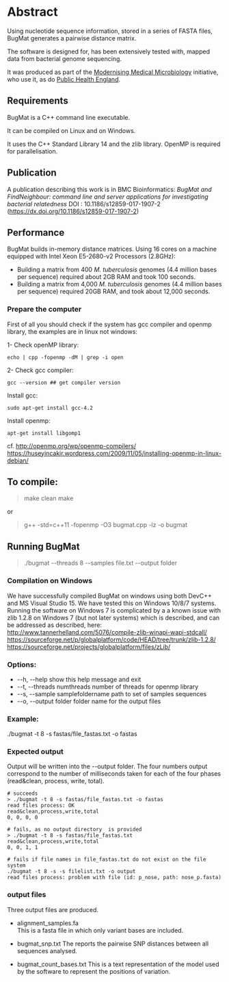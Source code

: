 # Abstract
Using nucleotide sequence information, stored in a series of FASTA files, BugMat generates a pairwise distance matrix.  

The software is designed for, has been extensively tested with, mapped data from bacterial genome sequencing.

It was produced as part of the [Modernising Medical Microbiology](http://modmedmicro.nsms.ox.ac.uk/) initiative, who use it, as do [Public Health England](https://www.gov.uk/government/organisations/public-health-england).


## Requirements
BugMat is a C++ command line executable.

It can be compiled on Linux and on Windows.

It uses the C++ Standard Library 14 and the zlib library.
OpenMP is required for parallelisation.  

## Publication
A publication describing this work is in BMC Bioinformatics:
*BugMat and FindNeighbour: command line and server applications for investigating bacterial relatedness*
DOI : 10.1186/s12859-017-1907-2 (https://dx.doi.org/10.1186/s12859-017-1907-2)

## Performance
BugMat builds in-memory distance matrices.  Using 16 cores on a machine equipped with Intel Xeon E5-2680-v2 Processors (2.8GHz):
* Building a matrix from 400 _M. tuberculosis_ genomes (4.4 million bases per sequence) required about 2GB RAM and took 100 seconds.
* Building a matrix from 4,000 _M. tuberculosis_ genomes (4.4 million bases per sequence) required 20GB RAM, and took about 12,000 seconds.

### Prepare the computer
First of all you should check if the system has gcc compiler and openmp library, the examples are in linux not windows:  

1- Check openMP library: 
```
echo | cpp -fopenmp -dM | grep -i open
```

2- Check gcc compiler:   
```
gcc --version ## get compiler version
```

Install gcc:
```
sudo apt-get install gcc-4.2
```

Install openmp:
```
apt-get install libgomp1
```

cf. 
http://openmp.org/wp/openmp-compilers/
https://huseyincakir.wordpress.com/2009/11/05/installing-openmp-in-linux-debian/

## To compile:
>make clean
>make

or

>g++ -std=c++11 -fopenmp -O3 bugmat.cpp -lz -o bugmat

## Running BugMat
  > ./bugmat --threads 8 --samples file.txt --output folder

### Compilation on Windows
We have successfully compiled BugMat on windows using both DevC++ and MS Visual Studio 15.
We have tested this on Windows 10/8/7 systems.
Running the software on Windows 7 is complicated by a a known issue with zlib 1.2.8 on Windows 7 (but not later systems) which is described, and can be addressed as described, here:
http://www.tannerhelland.com/5076/compile-zlib-winapi-wapi-stdcall/
https://sourceforge.net/p/globalplatform/code/HEAD/tree/trunk/zlib-1.2.8/
https://sourceforge.net/projects/globalplatform/files/zLib/


### Options:
*  --h, --help                          show this help message and exit
*  --t, --threads numthreads            number of threads for openmp library
*  --s, --sample samplefoldername       path to set of samples sequences
*  --o, --output folder                 folder name for the output files

### Example:
./bugmat -t 8 -s fastas/file_fastas.txt -o fastas


### Expected output
Output will be written into the --output folder.
The four numbers output correspond to the number of milliseconds taken for each of the four phases (read&clean, process, write, total).

```
# succeeds
> ./bugmat -t 8 -s fastas/file_fastas.txt -o fastas
read files process: OK
read&clean,process,write,total
0, 0, 0, 0

# fails, as no output directory  is provided
> ./bugmat -t 8 -s fastas/file_fastas.txt 
read&clean,process,write,total
0, 0, 1, 1

# fails if file names in file_fastas.txt do not exist on the file system
./bugmat -t 8 -s -s filelist.txt -o output
read files process: problem with file (id: p_nose, path: nose_p.fasta)

```

### output files
Three output files are produced.

* alignment_samples.fa  
This is a fasta file in which only variant bases are included.

* bugmat_snp.txt
The reports the pairwise SNP distances between all sequences analysed.

* bugmat_count_bases.txt
This is a text representation of the model used by the software to represent the positions of variation.
